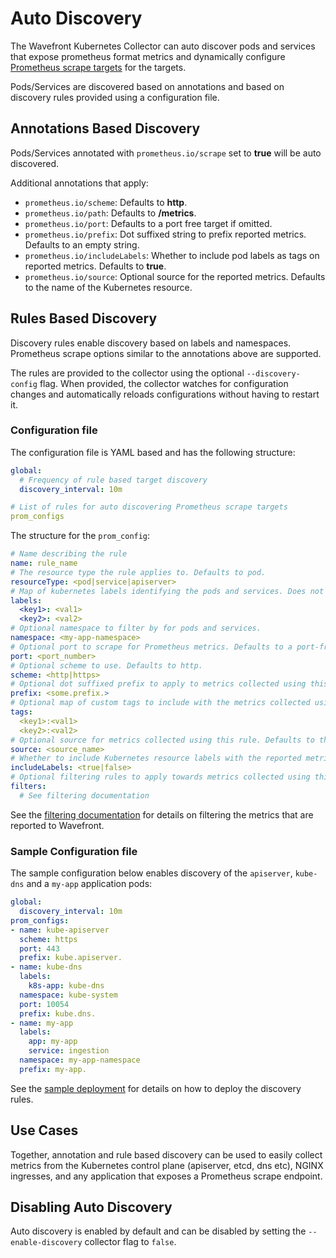 # Auto Discovery

The Wavefront Kubernetes Collector can auto discover pods and services that expose prometheus format metrics and dynamically configure [Prometheus scrape targets](https://github.com/wavefrontHQ/wavefront-kubernetes-collector/blob/master/docs/configuration.md#prometheus-source) for the targets.

Pods/Services are discovered based on annotations and based on discovery rules provided using a configuration file.

## Annotations Based Discovery
Pods/Services annotated with `prometheus.io/scrape` set to **true** will be auto discovered.

Additional annotations that apply:
- `prometheus.io/scheme`: Defaults to **http**.
- `prometheus.io/path`: Defaults to **/metrics**.
- `prometheus.io/port`: Defaults to a port free target if omitted.
- `prometheus.io/prefix`: Dot suffixed string to prefix reported metrics. Defaults to an empty string.
- `prometheus.io/includeLabels`: Whether to include pod labels as tags on reported metrics. Defaults to **true**.
- `prometheus.io/source`: Optional source for the reported metrics. Defaults to the name of the Kubernetes resource.

## Rules Based Discovery
Discovery rules enable discovery based on labels and namespaces. Prometheus scrape options similar to the annotations above are supported.

The rules are provided to the collector using the optional `--discovery-config` flag. When provided, the collector watches for configuration changes and automatically reloads configurations without having to restart it.

### Configuration file
The configuration file is YAML based and has the following structure:
```yaml
global:
  # Frequency of rule based target discovery
  discovery_interval: 10m

# List of rules for auto discovering Prometheus scrape targets
prom_configs
```
The structure for the `prom_config`:
```yaml
# Name describing the rule
name: rule_name
# The resource type the rule applies to. Defaults to pod.
resourceType: <pod|service|apiserver>
# Map of kubernetes labels identifying the pods and services. Does not apply for apiserver.
labels:
  <key1>: <val1>
  <key2>: <val2>
# Optional namespace to filter by for pods and services.
namespace: <my-app-namespace>
# Optional port to scrape for Prometheus metrics. Defaults to a port-free target.
port: <port_number>
# Optional scheme to use. Defaults to http.
scheme: <http|https>
# Optional dot suffixed prefix to apply to metrics collected using this rule.
prefix: <some.prefix.>
# Optional map of custom tags to include with the metrics collected using this rule.
tags:
  <key1>:<val1>
  <key2>:<val2>
# Optional source for metrics collected using this rule. Defaults to the name of the Kubernetes resource.
source: <source_name>
# Whether to include Kubernetes resource labels with the reported metrics. Defaults to "true".
includeLabels: <true|false>
# Optional filtering rules to apply towards metrics collected using this rule.
filters:
  # See filtering documentation
```
See the [filtering documentation](https://github.com/wavefrontHQ/wavefront-kubernetes-collector/blob/master/docs/filtering.md) for details on filtering the metrics that are reported to Wavefront.

### Sample Configuration file
The sample configuration below enables discovery of the `apiserver`, `kube-dns` and a `my-app` application pods:
```yaml
global:
  discovery_interval: 10m
prom_configs:
- name: kube-apiserver
  scheme: https
  port: 443
  prefix: kube.apiserver.
- name: kube-dns
  labels:
    k8s-app: kube-dns
  namespace: kube-system
  port: 10054
  prefix: kube.dns.
- name: my-app
  labels:
    app: my-app
    service: ingestion
  namespace: my-app-namespace
  prefix: my-app.
```
See the [sample deployment](https://github.com/wavefrontHQ/wavefront-kubernetes-collector/tree/master/deploy/discovery-examples) for details on how to deploy the discovery rules.

## Use Cases
Together, annotation and rule based discovery can be used to easily collect metrics from the Kubernetes control plane (apiserver, etcd, dns etc), NGINX ingresses, and any application that exposes a Prometheus scrape endpoint.

## Disabling Auto Discovery
Auto discovery is enabled by default and can be disabled by setting the `--enable-discovery` collector flag to `false`.
